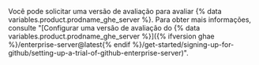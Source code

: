 Você pode solicitar uma versão de avaliação para avaliar {% data variables.product.prodname_ghe_server %}. Para obter mais informações, consulte "[Configurar uma versão de avaliação do {% data variables.product.prodname_ghe_server %}]({% ifversion ghae %}/enterprise-server@latest{% endif %}/get-started/signing-up-for-github/setting-up-a-trial-of-github-enterprise-server)".
